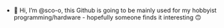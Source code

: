 - 👋 Hi, I’m @sco-o, this Github is going to be mainly used for my hobbyist programming/hardware - hopefully someone finds it interesting 🙃

<!---
sco-o/sco-o is a ✨ special ✨ repository because its `README.md` (this file) appears on your GitHub profile.
You can click the Preview link to take a look at your changes.
--->

